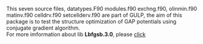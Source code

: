 This seven source files, datatypes.F90 modules.f90 exchng.f90, olinmin.f90 matinv.f90 celldrv.f90 setcellderv.f90 
are part of GULP, the aim of this package is to test the structure optimization of GAP potentials using conjugate gradient algorithm.  
For more imformation about lib __Lbfgsb.3.0__, please [click](http://users.iems.northwestern.edu/~nocedal/lbfgsb.html)
